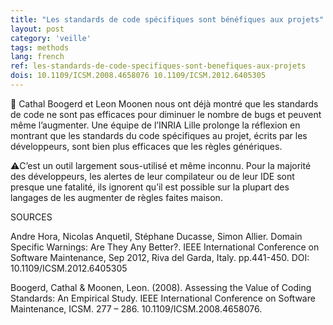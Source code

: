 ```yaml
---
title: "Les standards de code spécifiques sont bénéfiques aux projets"
layout: post
category: 'veille'
tags: methods
lang: french
ref: les-standards-de-code-specifiques-sont-benefiques-aux-projets
dois: 10.1109/ICSM.2008.4658076 10.1109/ICSM.2012.6405305
---
```


🍟 Cathal Boogerd et Leon Moonen nous ont déjà montré que les standards de code ne sont pas efficaces pour diminuer le nombre de bugs et peuvent même l’augmenter. Une équipe de l’INRIA Lille prolonge la réflexion en montrant que les standards du code spécifiques au projet, écrits par les développeurs, sont bien plus efficaces que les règles génériques.

⚠️C’est un outil largement sous-utilisé et même inconnu. Pour la majorité des développeurs, les alertes de leur compilateur ou de leur IDE sont presque une fatalité, ils ignorent qu’il est possible sur la plupart des langages de les augmenter de règles faites maison.

SOURCES

Andre Hora, Nicolas Anquetil, Stéphane Ducasse, Simon Allier. Domain Specific Warnings: Are They Any Better?. IEEE International Conference on Software Maintenance, Sep 2012, Riva del Garda, Italy. pp.441-450. DOI: 10.1109/ICSM.2012.6405305

Boogerd, Cathal &amp; Moonen, Leon. (2008). Assessing the Value of Coding Standards: An Empirical Study. IEEE International Conference on Software Maintenance, ICSM. 277 – 286. 10.1109/ICSM.2008.4658076.